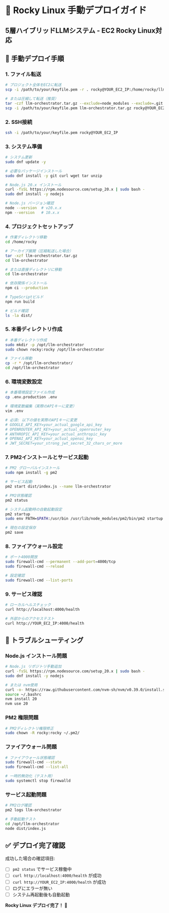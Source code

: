 # 🐧 Rocky Linux 手動デプロイガイド
## 5層ハイブリッドLLMシステム - EC2 Rocky Linux対応

## 🚀 手動デプロイ手順

### 1. ファイル転送
```bash
# プロジェクト全体をEC2に転送
scp -i /path/to/your/keyfile.pem -r . rocky@YOUR_EC2_IP:/home/rocky/llm-orchestrator

# または圧縮して転送（推奨）
tar -czf llm-orchestrator.tar.gz --exclude=node_modules --exclude=.git .
scp -i /path/to/your/keyfile.pem llm-orchestrator.tar.gz rocky@YOUR_EC2_IP:/home/rocky/
```

### 2. SSH接続
```bash
ssh -i /path/to/your/keyfile.pem rocky@YOUR_EC2_IP
```

### 3. システム準備
```bash
# システム更新
sudo dnf update -y

# 必要なパッケージインストール
sudo dnf install -y git curl wget tar unzip

# Node.js 20.x インストール
curl -fsSL https://rpm.nodesource.com/setup_20.x | sudo bash -
sudo dnf install -y nodejs

# Node.js バージョン確認
node --version  # v20.x.x
npm --version   # 10.x.x
```

### 4. プロジェクトセットアップ
```bash
# 作業ディレクトリ移動
cd /home/rocky

# アーカイブ展開（圧縮転送した場合）
tar -xzf llm-orchestrator.tar.gz
cd llm-orchestrator

# または直接ディレクトリに移動
cd llm-orchestrator

# 依存関係インストール
npm ci --production

# TypeScriptビルド
npm run build

# ビルド確認
ls -la dist/
```

### 5. 本番ディレクトリ作成
```bash
# 本番ディレクトリ作成
sudo mkdir -p /opt/llm-orchestrator
sudo chown rocky:rocky /opt/llm-orchestrator

# ファイル移動
cp -r * /opt/llm-orchestrator/
cd /opt/llm-orchestrator
```

### 6. 環境変数設定
```bash
# 本番環境設定ファイル作成
cp .env.production .env

# 環境変数編集（実際のAPIキーに変更）
vim .env

# 必須: 以下の値を実際のAPIキーに変更
# GOOGLE_API_KEY=your_actual_google_api_key
# OPENROUTER_API_KEY=your_actual_openrouter_key
# ANTHROPIC_API_KEY=your_actual_anthropic_key
# OPENAI_API_KEY=your_actual_openai_key
# JWT_SECRET=your_strong_jwt_secret_32_chars_or_more
```

### 7. PM2インストールとサービス起動
```bash
# PM2 グローバルインストール
sudo npm install -g pm2

# サービス起動
pm2 start dist/index.js --name llm-orchestrator

# PM2状態確認
pm2 status

# システム起動時の自動起動設定
pm2 startup
sudo env PATH=$PATH:/usr/bin /usr/lib/node_modules/pm2/bin/pm2 startup systemd -u rocky --hp /home/rocky

# 現在の設定保存
pm2 save
```

### 8. ファイアウォール設定
```bash
# ポート4000開放
sudo firewall-cmd --permanent --add-port=4000/tcp
sudo firewall-cmd --reload

# 設定確認
sudo firewall-cmd --list-ports
```

### 9. サービス確認
```bash
# ローカルヘルスチェック
curl http://localhost:4000/health

# 外部からのアクセステスト
curl http://YOUR_EC2_IP:4000/health
```

## 🔧 トラブルシューティング

### Node.js インストール問題
```bash
# Node.js リポジトリ手動追加
curl -fsSL https://rpm.nodesource.com/setup_20.x | sudo bash -
sudo dnf install -y nodejs

# または nvm使用
curl -o- https://raw.githubusercontent.com/nvm-sh/nvm/v0.39.0/install.sh | bash
source ~/.bashrc
nvm install 20
nvm use 20
```

### PM2 権限問題
```bash
# PM2ディレクトリ権限修正
sudo chown -R rocky:rocky ~/.pm2/
```

### ファイアウォール問題
```bash
# ファイアウォール状態確認
sudo firewall-cmd --state
sudo firewall-cmd --list-all

# 一時的無効化（テスト用）
sudo systemctl stop firewalld
```

### サービス起動問題
```bash
# PM2ログ確認
pm2 logs llm-orchestrator

# 手動起動テスト
cd /opt/llm-orchestrator
node dist/index.js
```

## ✅ デプロイ完了確認

成功した場合の確認項目:
- [ ] `pm2 status` でサービス稼働中
- [ ] `curl http://localhost:4000/health` が成功
- [ ] `curl http://YOUR_EC2_IP:4000/health` が成功
- [ ] ログにエラーが無い
- [ ] システム再起動後も自動起動

**Rocky Linux デプロイ完了！** 🎉